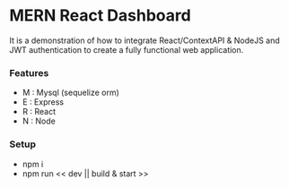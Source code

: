 # MERN React Dashboard
 It is a demonstration of how to integrate React/ContextAPI & NodeJS and JWT authentication to create a fully functional web application.
 
 ### Features ###
- M : Mysql (sequelize orm)
- E : Express
- R : React
- N : Node


 ### Setup ###
- npm i
- npm run << dev || build & start >>
